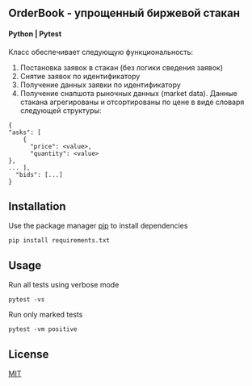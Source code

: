 ## OrderBook - упрощенный биржевой стакан

#### Python | Pytest

Класс обеспечивает следующую функциональность:
1. Постановка заявок в стакан (без логики сведения заявок)
2. Снятие заявок по идентификатору
3. Получение данных заявки по идентификатору
4. Получение снапшота рыночных данных (market data). 
   Данные стакана агрегированы и отсортированы по цене в виде словаря следующей структуры:
```
{
"asks": [
    {
      "price": <value>,
      "quantity": <value>
},
... ],
  "bids": [...]
} 
```

## Installation

Use the package manager [pip](https://pip.pypa.io/en/stable/) to install dependencies

```
pip install requirements.txt 
```

## Usage

Run all tests using verbose mode
```
pytest -vs
```

Run only marked tests
```
pytest -vm positive
```

## License

[MIT](https://choosealicense.com/licenses/mit/)
